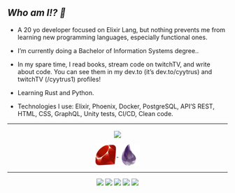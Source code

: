 ## ***Who am I!? :thinking:***

- A 20 yo developer focused on Elixir Lang, but nothing prevents me from learning new programming languages, especially functional ones.

- I’m currently doing a Bachelor of Information Systems degree..

- In my spare time, I read books, stream code on twitchTV, and write about code. You can see them in my dev.to (it’s dev.to/cyytrus) and twitchTV (/cyytrus1) profiles!

- Learning Rust and Python.

- Technologies I use: Elixir, Phoenix, Docker, PostgreSQL, API’S REST, HTML, CSS, GraphQL, Unity tests, CI/CD, Clean code.

----

<p align="center">
  <a href="https://github.com/Cyytrus">
    <img align="center" src="https://github-readme-stats.vercel.app/api/top-langs/?username=Cyytrus&theme=tokyonight&hide_langs_below=1" />
  </a>

<p align="center">
  <a href="https://www.ruby-lang.org/en/">
     <img align="center" src="https://raw.githubusercontent.com/devicons/devicon/2ae2a900d2f041da66e950e4d48052658d850630/icons/ruby/ruby-original.svg" alt="Ruby" width="50" height="50">
    
  <a href="https://elixir-lang.org/">
     <img align="center" src="https://raw.githubusercontent.com/devicons/devicon/2ae2a900d2f041da66e950e4d48052658d850630/icons/elixir/elixir-original.svg" alt="Elixir" width="50" height="50">
    
----

<p align="center">
  <a href="paddcastro@gmail.com" alt="Gmail">
  <img src="https://img.shields.io/badge/Gmail-D14836?style=for-the-badge&logo=gmail&logoColor=white&link=paddcastro@gmail.com" /></a>

  <a href="https://www.linkedin.com/in/paulo-castro-9520481b6/" alt="Linkedin">
  <img src="https://img.shields.io/badge/Paulo Castro-0077B5?style=for-the-badge&logo=linkedin&logoColor=white&link=https://www.linkedin.com/in/paulo-castro-9520481b6/" /></a>
  
  <a href="https://twitter.com/Elixitrus" alt="Twitter">
  <img src="https://img.shields.io/badge/Elixitrus-1DA1F2?style=for-the-badge&logo=twitter&logoColor=white&link=https://twitter.com/Elixitrus"/></a>
  
  <a href="https://www.twitch.tv/Cyytrus1" alt="Twitch.tv">
  <img src="https://img.shields.io/badge/Cyytrus1-9146FF?style=for-the-badge&logo=twitch&logoColor=white&link=https://www.twitch.tv/Cyytrus1"/></a>

  <a href="https://dev.to/cyytrus" alt="Dev.to">
  <img src= "https://img.shields.io/badge/Cyytrus-0A0A0A?style=for-the-badge&logo=dev.to&logoColor=white&link=https://dev.to/cyytrus"/></a>
</p>  



